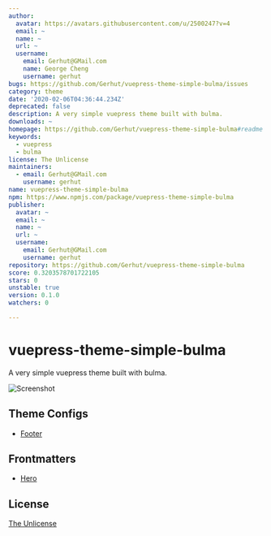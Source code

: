 ```yaml
---
author:
  avatar: https://avatars.githubusercontent.com/u/2500247?v=4
  email: ~
  name: ~
  url: ~
  username:
    email: Gerhut@GMail.com
    name: George Cheng
    username: gerhut
bugs: https://github.com/Gerhut/vuepress-theme-simple-bulma/issues
category: theme
date: '2020-02-06T04:36:44.234Z'
deprecated: false
description: A very simple vuepress theme built with bulma.
downloads: ~
homepage: https://github.com/Gerhut/vuepress-theme-simple-bulma#readme
keywords:
  - vuepress
  - bulma
license: The Unlicense
maintainers:
  - email: Gerhut@GMail.com
    username: gerhut
name: vuepress-theme-simple-bulma
npm: https://www.npmjs.com/package/vuepress-theme-simple-bulma
publisher:
  avatar: ~
  email: ~
  name: ~
  url: ~
  username:
    email: Gerhut@GMail.com
    username: gerhut
repository: https://github.com/Gerhut/vuepress-theme-simple-bulma
score: 0.3203578701722105
stars: 0
unstable: true
version: 0.1.0
watchers: 0

---
```


# vuepress-theme-simple-bulma

A very simple vuepress theme built with bulma.

![Screenshot](./screenshot.png)

## Theme Configs

- [Footer](./docs/Footer.md)

## Frontmatters

- [Hero](./docs/Hero.md)

## License

[The Unlicense](./LICENSE.md)
